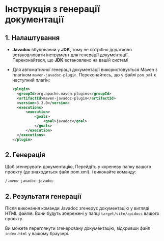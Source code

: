 # Інструкція з генерації документації


## 1. Налаштування

* **Javadoc** вбудований у **JDK**, тому не потрібно додатково встановлювати інструмент для генерації документації. Переконайтеся, що **JDK** встановлено на вашій системі


* Для автоматичної генерації документації використовується Maven з плагіном `maven-javadoc-plugin`. Переконайтесь, що у файлі `pom.xml` є наступний плагін:
   
     ```xml
   <plugin>
       <groupId>org.apache.maven.plugins</groupId>
       <artifactId>maven-javadoc-plugin</artifactId>
       <version>3.3.0</version>
       <executions>
           <execution>
               <goals>
                   <goal>javadoc</goal>
               </goals>
           </execution>
       </executions>
   </plugin>
    ```
## 2. Генерація

Щоб згенерувати документацію, Перейдіть у кореневу папку вашого проєкту (де знаходиться файл pom.xml). і виконайте команду:

   ```bash
   /.mvnw javadoc:javadoc
```

## 2. Результати генерації

Після виконання команди Javadoc згенерує документацію у вигляді HTML файлів. Вони будуть збережені у папці `target/site/apidocs` вашого проєкту.


Ви можете переглянути згенеровану документацію, відкривши файл  `index.html` у вашому браузері.